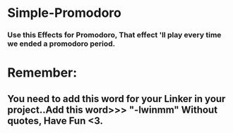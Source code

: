 # Simple-Promodoro
### Use this Effects for Promodoro, That effect 'll play every time we ended a promodoro period.
# Remember:
## You need to add this word for your Linker in your project..Add this word>>> "-lwinmm" Without quotes, Have Fun <3.
